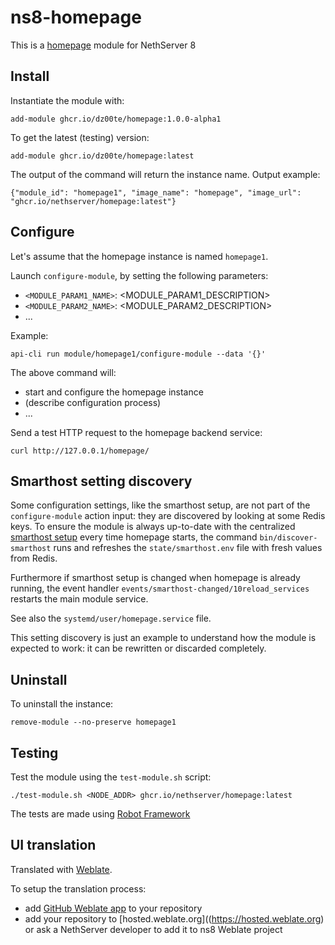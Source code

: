 # ns8-homepage

This is a [homepage](https://github.com/gethomepage/homepage) module for NethServer 8

## Install

Instantiate the module with:

    add-module ghcr.io/dz00te/homepage:1.0.0-alpha1

To get the latest (testing) version:


    add-module ghcr.io/dz00te/homepage:latest


The output of the command will return the instance name.
Output example:

    {"module_id": "homepage1", "image_name": "homepage", "image_url": "ghcr.io/nethserver/homepage:latest"}

## Configure

Let's assume that the homepage instance is named `homepage1`.

Launch `configure-module`, by setting the following parameters:
- `<MODULE_PARAM1_NAME>`: <MODULE_PARAM1_DESCRIPTION>
- `<MODULE_PARAM2_NAME>`: <MODULE_PARAM2_DESCRIPTION>
- ...

Example:

    api-cli run module/homepage1/configure-module --data '{}'

The above command will:
- start and configure the homepage instance
- (describe configuration process)
- ...

Send a test HTTP request to the homepage backend service:

    curl http://127.0.0.1/homepage/

## Smarthost setting discovery

Some configuration settings, like the smarthost setup, are not part of the
`configure-module` action input: they are discovered by looking at some
Redis keys.  To ensure the module is always up-to-date with the
centralized [smarthost
setup](https://nethserver.github.io/ns8-core/core/smarthost/) every time
homepage starts, the command `bin/discover-smarthost` runs and refreshes
the `state/smarthost.env` file with fresh values from Redis.

Furthermore if smarthost setup is changed when homepage is already
running, the event handler `events/smarthost-changed/10reload_services`
restarts the main module service.

See also the `systemd/user/homepage.service` file.

This setting discovery is just an example to understand how the module is
expected to work: it can be rewritten or discarded completely.

## Uninstall

To uninstall the instance:

    remove-module --no-preserve homepage1

## Testing

Test the module using the `test-module.sh` script:


    ./test-module.sh <NODE_ADDR> ghcr.io/nethserver/homepage:latest

The tests are made using [Robot Framework](https://robotframework.org/)

## UI translation

Translated with [Weblate](https://hosted.weblate.org/projects/ns8/).

To setup the translation process:

- add [GitHub Weblate app](https://docs.weblate.org/en/latest/admin/continuous.html#github-setup) to your repository
- add your repository to [hosted.weblate.org]((https://hosted.weblate.org) or ask a NethServer developer to add it to ns8 Weblate project
